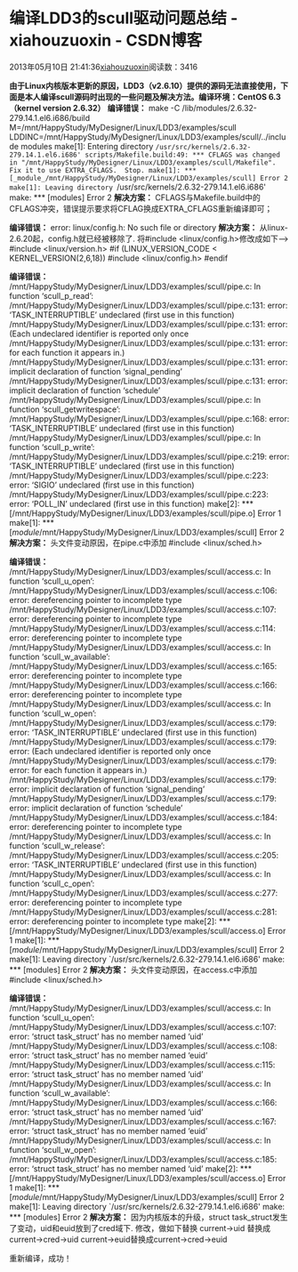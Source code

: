 # 编译LDD3的scull驱动问题总结 - xiahouzuoxin - CSDN博客





2013年05月10日 21:41:36[xiahouzuoxin](https://me.csdn.net/xiahouzuoxin)阅读数：3416







**由于Linux内核版本更新的原因，LDD3（v2.6.10）提供的源码无法直接使用，下面是本人编译scull源码时出现的一些问题及解决方法。编译环境：CentOS 6.3（kernel version 2.6.32）**
**编译错误：**
make -C /lib/modules/2.6.32-279.14.1.el6.i686/build M=/mnt/HappyStudy/MyDesigner/Linux/LDD3/examples/scull LDDINC=/mnt/HappyStudy/MyDesigner/Linux/LDD3/examples/scull/../include modules
make[1]: Entering directory `/usr/src/kernels/2.6.32-279.14.1.el6.i686'
scripts/Makefile.build:49: *** CFLAGS was changed in "/mnt/HappyStudy/MyDesigner/Linux/LDD3/examples/scull/Makefile". Fix it to use EXTRA_CFLAGS.  Stop.
make[1]: *** [_module_/mnt/HappyStudy/MyDesigner/Linux/LDD3/examples/scull] Error 2
make[1]: Leaving directory `/usr/src/kernels/2.6.32-279.14.1.el6.i686'
make: *** [modules] Error 2
**解决方案：**
CFLAGS与Makefile.build中的CFLAGS冲突，错误提示要求将CFLAG换成EXTRA_CFLAGS重新编译即可；


**编译错误：**
error: linux/config.h: No such file or directory
**解决方案：**
从linux-2.6.20起，config.h就已经被移除了.
将#include <linux/config.h>修改成如下——>
#include <linux/version.h>
#if (LINUX_VERSION_CODE < KERNEL_VERSION(2,6,18))
#include <linux/config.h>
#endif

**编译错误：**
/mnt/HappyStudy/MyDesigner/Linux/LDD3/examples/scull/pipe.c: In function ‘scull_p_read’:
/mnt/HappyStudy/MyDesigner/Linux/LDD3/examples/scull/pipe.c:131: error: ‘TASK_INTERRUPTIBLE’ undeclared (first use in this function)
/mnt/HappyStudy/MyDesigner/Linux/LDD3/examples/scull/pipe.c:131: error: (Each undeclared identifier is reported only once
/mnt/HappyStudy/MyDesigner/Linux/LDD3/examples/scull/pipe.c:131: error: for each function it appears in.)
/mnt/HappyStudy/MyDesigner/Linux/LDD3/examples/scull/pipe.c:131: error: implicit declaration of function ‘signal_pending’
/mnt/HappyStudy/MyDesigner/Linux/LDD3/examples/scull/pipe.c:131: error: implicit declaration of function ‘schedule’
/mnt/HappyStudy/MyDesigner/Linux/LDD3/examples/scull/pipe.c: In function ‘scull_getwritespace’:
/mnt/HappyStudy/MyDesigner/Linux/LDD3/examples/scull/pipe.c:168: error: ‘TASK_INTERRUPTIBLE’ undeclared (first use in this function)
/mnt/HappyStudy/MyDesigner/Linux/LDD3/examples/scull/pipe.c: In function ‘scull_p_write’:
/mnt/HappyStudy/MyDesigner/Linux/LDD3/examples/scull/pipe.c:219: error: ‘TASK_INTERRUPTIBLE’ undeclared (first use in this function)
/mnt/HappyStudy/MyDesigner/Linux/LDD3/examples/scull/pipe.c:223: error: ‘SIGIO’ undeclared (first use in this function)
/mnt/HappyStudy/MyDesigner/Linux/LDD3/examples/scull/pipe.c:223: error: ‘POLL_IN’ undeclared (first use in this function)
make[2]: *** [/mnt/HappyStudy/MyDesigner/Linux/LDD3/examples/scull/pipe.o] Error 1
make[1]: *** [_module_/mnt/HappyStudy/MyDesigner/Linux/LDD3/examples/scull] Error 2
**解决方案：**
头文件变动原因，在pipe.c中添加
#include <linux/sched.h> 

**编译错误：**
/mnt/HappyStudy/MyDesigner/Linux/LDD3/examples/scull/access.c: In function ‘scull_u_open’:
/mnt/HappyStudy/MyDesigner/Linux/LDD3/examples/scull/access.c:106: error: dereferencing pointer to incomplete type
/mnt/HappyStudy/MyDesigner/Linux/LDD3/examples/scull/access.c:107: error: dereferencing pointer to incomplete type
/mnt/HappyStudy/MyDesigner/Linux/LDD3/examples/scull/access.c:114: error: dereferencing pointer to incomplete type
/mnt/HappyStudy/MyDesigner/Linux/LDD3/examples/scull/access.c: In function ‘scull_w_available’:
/mnt/HappyStudy/MyDesigner/Linux/LDD3/examples/scull/access.c:165: error: dereferencing pointer to incomplete type
/mnt/HappyStudy/MyDesigner/Linux/LDD3/examples/scull/access.c:166: error: dereferencing pointer to incomplete type
/mnt/HappyStudy/MyDesigner/Linux/LDD3/examples/scull/access.c: In function ‘scull_w_open’:
/mnt/HappyStudy/MyDesigner/Linux/LDD3/examples/scull/access.c:179: error: ‘TASK_INTERRUPTIBLE’ undeclared (first use in this function)
/mnt/HappyStudy/MyDesigner/Linux/LDD3/examples/scull/access.c:179: error: (Each undeclared identifier is reported only once
/mnt/HappyStudy/MyDesigner/Linux/LDD3/examples/scull/access.c:179: error: for each function it appears in.)
/mnt/HappyStudy/MyDesigner/Linux/LDD3/examples/scull/access.c:179: error: implicit declaration of function ‘signal_pending’
/mnt/HappyStudy/MyDesigner/Linux/LDD3/examples/scull/access.c:179: error: implicit declaration of function ‘schedule’
/mnt/HappyStudy/MyDesigner/Linux/LDD3/examples/scull/access.c:184: error: dereferencing pointer to incomplete type
/mnt/HappyStudy/MyDesigner/Linux/LDD3/examples/scull/access.c: In function ‘scull_w_release’:
/mnt/HappyStudy/MyDesigner/Linux/LDD3/examples/scull/access.c:205: error: ‘TASK_INTERRUPTIBLE’ undeclared (first use in this function)
/mnt/HappyStudy/MyDesigner/Linux/LDD3/examples/scull/access.c: In function ‘scull_c_open’:
/mnt/HappyStudy/MyDesigner/Linux/LDD3/examples/scull/access.c:277: error: dereferencing pointer to incomplete type
/mnt/HappyStudy/MyDesigner/Linux/LDD3/examples/scull/access.c:281: error: dereferencing pointer to incomplete type
make[2]: *** [/mnt/HappyStudy/MyDesigner/Linux/LDD3/examples/scull/access.o] Error 1
make[1]: *** [_module_/mnt/HappyStudy/MyDesigner/Linux/LDD3/examples/scull] Error 2
make[1]: Leaving directory `/usr/src/kernels/2.6.32-279.14.1.el6.i686'
make: *** [modules] Error 2
**解决方案：**
头文件变动原因，在access.c中添加
#include <linux/sched.h>   


**编译错误：**
/mnt/HappyStudy/MyDesigner/Linux/LDD3/examples/scull/access.c: In function ‘scull_u_open’:
/mnt/HappyStudy/MyDesigner/Linux/LDD3/examples/scull/access.c:107: error: ‘struct task_struct’ has no member named ‘uid’
/mnt/HappyStudy/MyDesigner/Linux/LDD3/examples/scull/access.c:108: error: ‘struct task_struct’ has no member named ‘euid’
/mnt/HappyStudy/MyDesigner/Linux/LDD3/examples/scull/access.c:115: error: ‘struct task_struct’ has no member named ‘uid’
/mnt/HappyStudy/MyDesigner/Linux/LDD3/examples/scull/access.c: In function ‘scull_w_available’:
/mnt/HappyStudy/MyDesigner/Linux/LDD3/examples/scull/access.c:166: error: ‘struct task_struct’ has no member named ‘uid’
/mnt/HappyStudy/MyDesigner/Linux/LDD3/examples/scull/access.c:167: error: ‘struct task_struct’ has no member named ‘euid’
/mnt/HappyStudy/MyDesigner/Linux/LDD3/examples/scull/access.c: In function ‘scull_w_open’:
/mnt/HappyStudy/MyDesigner/Linux/LDD3/examples/scull/access.c:185: error: ‘struct task_struct’ has no member named ‘uid’
make[2]: *** [/mnt/HappyStudy/MyDesigner/Linux/LDD3/examples/scull/access.o] Error 1
make[1]: *** [_module_/mnt/HappyStudy/MyDesigner/Linux/LDD3/examples/scull] Error 2
make[1]: Leaving directory `/usr/src/kernels/2.6.32-279.14.1.el6.i686'
make: *** [modules] Error 2
**解决方案：**
因为内核版本的升级，struct task_struct发生了变动，uid和euid放到了cred域下.
修改，做如下替换
current->uid 替换成current->cred->uid
current->euid替换成current->cred->euid

重新编译，成功！


